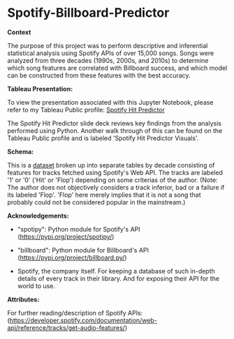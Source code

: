 # Spotify-Billboard-Predictor

<b>Context</b>

The purpose of this project was to perform descriptive and inferential statistical analysis using  Spotify APIs of over 15,000 songs. Songs were analyzed from three decades (1990s, 2000s, and 2010s) to determine which song features are correlated with Billboard success, and which model can be constructed from these features with the best accuracy.

<b>Tableau Presentation:</b>

To view the presentation associated with this Jupyter Notebook, please refer to my Tableau Public profile: [Spotify Hit Predictor](https://public.tableau.com/views/SpotifyHitPredictor_16699489003420/story?:language=en-US&:display_count=n&:origin=viz_share_link)

The Spotify Hit Predictor slide deck reviews key findings from the analysis performed using Python. Another walk through of this can be found on the Tableau Public profile and is labeled 'Spotify Hit Predictor Visuals'.

<b>Schema:</b>

This is a [dataset](https://www.kaggle.com/datasets/theoverman/the-spotify-hit-predictor-dataset) broken up into separate tables by decade consisting of features for tracks fetched using Spotify's Web API. The tracks are labeled '1' or '0' ('Hit' or 'Flop') depending on some criterias of the author.
(Note: The author does not objectively considers a track inferior, bad or a failure if its labeled 'Flop'. 'Flop' here merely implies that it is not a song that probably could not be considered popular in the mainstream.)

<b>Acknowledgements:</b>

- "spotipy": Python module for Spotify's API (https://pypi.org/project/spotipy/)

- "billboard": Python module for Billboard's API (https://pypi.org/project/billboard.py/)
 
- Spotify, the company itself. For keeping a database of such in-depth details of every track in their library. And for exposing their API for the world to use.

<b>Attributes:</b>

For further reading/description of Spotify APIs:
(https://developer.spotify.com/documentation/web-api/reference/tracks/get-audio-features/)

